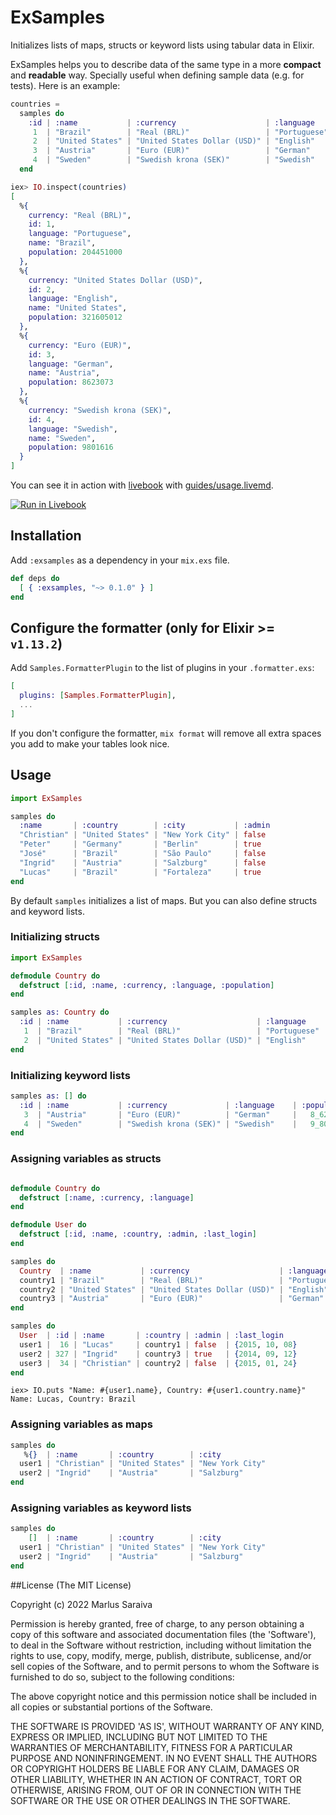 # ExSamples

Initializes lists of maps, structs or keyword lists using tabular data in Elixir.

ExSamples helps you to describe data of the same type in a more **compact** and **readable** way. Specially useful when defining sample data (e.g. for tests). Here is an example:

```elixir
countries =
  samples do
    :id | :name           | :currency                    | :language    | :population
     1  | "Brazil"        | "Real (BRL)"                 | "Portuguese" | 204_451_000
     2  | "United States" | "United States Dollar (USD)" | "English"    | 321_605_012
     3  | "Austria"       | "Euro (EUR)"                 | "German"     |   8_623_073
     4  | "Sweden"        | "Swedish krona (SEK)"        | "Swedish"    |   9_801_616
  end
```

```elixir
iex> IO.inspect(countries)
[
  %{
    currency: "Real (BRL)",
    id: 1,
    language: "Portuguese",
    name: "Brazil",
    population: 204451000
  },
  %{
    currency: "United States Dollar (USD)",
    id: 2,
    language: "English",
    name: "United States",
    population: 321605012
  },
  %{
    currency: "Euro (EUR)",
    id: 3,
    language: "German",
    name: "Austria",
    population: 8623073
  },
  %{
    currency: "Swedish krona (SEK)",
    id: 4,
    language: "Swedish",
    name: "Sweden",
    population: 9801616
  }
]
```

You can see it in action with [livebook](https://livebook.dev/) with [guides/usage.livemd](guides/usage.livemd).

[![Run in Livebook](https://livebook.dev/badge/v1/blue.svg)](https://livebook.dev/run?url=https%3A%2F%2Fgithub.com%2Fmsaraiva%2Fexsamples%2Fblob%2Fmaster%2Fguides%2Fusage.livemd)

## Installation

Add `:exsamples` as a dependency in your `mix.exs` file.

```elixir
def deps do
  [ { :exsamples, "~> 0.1.0" } ]
end
```

## Configure the formatter (only for Elixir >= `v1.13.2`)

Add `Samples.FormatterPlugin` to the list of plugins in your `.formatter.exs`:

```elixir
[
  plugins: [Samples.FormatterPlugin],
  ...
]

```

If you don't configure the formatter, `mix format` will remove all extra spaces you add
to make your tables look nice.

## Usage

```elixir
import ExSamples

samples do
  :name       | :country        | :city           | :admin
  "Christian" | "United States" | "New York City" | false
  "Peter"     | "Germany"       | "Berlin"        | true
  "José"      | "Brazil"        | "São Paulo"     | false
  "Ingrid"    | "Austria"       | "Salzburg"      | false
  "Lucas"     | "Brazil"        | "Fortaleza"     | true
end
```

By default `samples` initializes a list of maps. But you can also define structs and keyword lists.

### Initializing structs

```elixir
import ExSamples

defmodule Country do
  defstruct [:id, :name, :currency, :language, :population]
end

samples as: Country do
  :id | :name           | :currency                    | :language    | :population
   1  | "Brazil"        | "Real (BRL)"                 | "Portuguese" | 204_451_000
   2  | "United States" | "United States Dollar (USD)" | "English"    | 321_605_012
end
```

### Initializing keyword lists

```elixir
samples as: [] do
  :id | :name           | :currency             | :language    | :population
   3  | "Austria"       | "Euro (EUR)"          | "German"     |   8_623_073
   4  | "Sweden"        | "Swedish krona (SEK)" | "Swedish"    |   9_801_616
end
```

### Assigning variables as structs

```elixir

defmodule Country do
  defstruct [:name, :currency, :language]
end

defmodule User do
  defstruct [:id, :name, :country, :admin, :last_login]
end

samples do
  Country  | :name           | :currency                    | :language
  country1 | "Brazil"        | "Real (BRL)"                 | "Portuguese"
  country2 | "United States" | "United States Dollar (USD)" | "English"
  country3 | "Austria"       | "Euro (EUR)"                 | "German"
end

samples do
  User  | :id | :name       | :country | :admin | :last_login
  user1 |  16 | "Lucas"     | country1 | false  | {2015, 10, 08}
  user2 | 327 | "Ingrid"    | country3 | true   | {2014, 09, 12}
  user3 |  34 | "Christian" | country2 | false  | {2015, 01, 24}
end

```

```
iex> IO.puts "Name: #{user1.name}, Country: #{user1.country.name}"
Name: Lucas, Country: Brazil
```

### Assigning variables as maps

```elixir
samples do
   %{}  | :name       | :country        | :city
  user1 | "Christian" | "United States" | "New York City"
  user2 | "Ingrid"    | "Austria"       | "Salzburg"
end
```

### Assigning variables as keyword lists

```elixir
samples do
    []  | :name       | :country        | :city
  user1 | "Christian" | "United States" | "New York City"
  user2 | "Ingrid"    | "Austria"       | "Salzburg"
end

```

##License
(The MIT License)

Copyright (c) 2022 Marlus Saraiva

Permission is hereby granted, free of charge, to any person obtaining
a copy of this software and associated documentation files (the
'Software'), to deal in the Software without restriction, including
without limitation the rights to use, copy, modify, merge, publish,
distribute, sublicense, and/or sell copies of the Software, and to
permit persons to whom the Software is furnished to do so, subject to
the following conditions:

The above copyright notice and this permission notice shall be
included in all copies or substantial portions of the Software.

THE SOFTWARE IS PROVIDED 'AS IS', WITHOUT WARRANTY OF ANY KIND,
EXPRESS OR IMPLIED, INCLUDING BUT NOT LIMITED TO THE WARRANTIES OF
MERCHANTABILITY, FITNESS FOR A PARTICULAR PURPOSE AND NONINFRINGEMENT.
IN NO EVENT SHALL THE AUTHORS OR COPYRIGHT HOLDERS BE LIABLE FOR ANY
CLAIM, DAMAGES OR OTHER LIABILITY, WHETHER IN AN ACTION OF CONTRACT,
TORT OR OTHERWISE, ARISING FROM, OUT OF OR IN CONNECTION WITH THE
SOFTWARE OR THE USE OR OTHER DEALINGS IN THE SOFTWARE.
